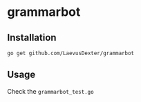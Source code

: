 # grammarbot



## Installation

```sh
go get github.com/LaevusDexter/grammarbot
```

## Usage

Check the `grammarbot_test.go`
